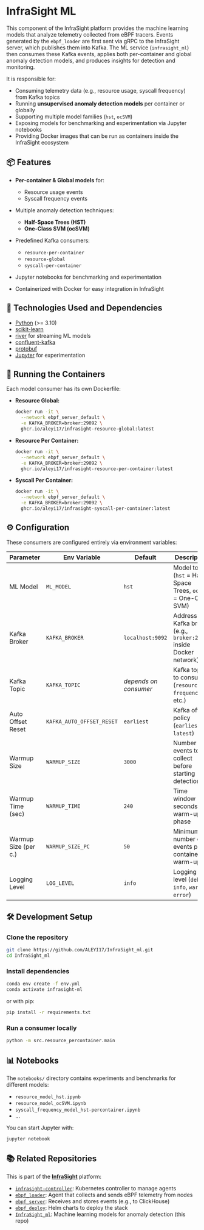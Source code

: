 

# InfraSight ML

This component of the InfraSight platform provides the machine learning models that analyze telemetry collected from eBPF tracers.
Events generated by the `ebpf_loader` are first sent via gRPC to the InfraSight server, which publishes them into Kafka. The ML service (`infrasight_ml`) then consumes these Kafka events, applies both per-container and global anomaly detection models, and produces insights for detection and monitoring.

It is responsible for:

* Consuming telemetry data (e.g., resource usage, syscall frequency) from Kafka topics
* Running **unsupervised anomaly detection models** per container or globally
* Supporting multiple model families (`hst`, `ocSVM`)
* Exposing models for benchmarking and experimentation via Jupyter notebooks
* Providing Docker images that can be run as containers inside the InfraSight ecosystem


## 📦 Features

* **Per-container & Global models** for:

  * Resource usage events
  * Syscall frequency events
* Multiple anomaly detection techniques:

  * **Half-Space Trees (HST)**
  * **One-Class SVM (ocSVM)**
* Predefined Kafka consumers:

  * `resource-per-container`
  * `resource-global`
  * `syscall-per-container`
* Jupyter notebooks for benchmarking and experimentation
* Containerized with Docker for easy integration in InfraSight



## 🧱 Technologies Used and Dependencies

* [Python](https://www.python.org/) (>= 3.10)
* [scikit-learn](https://scikit-learn.org/)
* [river](https://riverml.xyz/) for streaming ML models
* [confluent-kafka](https://github.com/confluentinc/confluent-kafka-python)
* [protobuf](https://protobuf.dev/)
* [Jupyter](https://jupyter.org/) for experimentation

## 🚀 Running the Containers

Each model consumer has its own Dockerfile:

* **Resource Global:**

  ```bash
  docker run -it \
    --network ebpf_server_default \
    -e KAFKA_BROKER=broker:29092 \
    ghcr.io/aleyi17/infrasight-resource-global:latest
  ```

* **Resource Per Container:**

  ```bash
  docker run -it \
    --network ebpf_server_default \
    -e KAFKA_BROKER=broker:29092 \
    ghcr.io/aleyi17/infrasight-resource-per-container:latest
  ```

* **Syscall Per Container:**

  ```bash
  docker run -it \
    --network ebpf_server_default \
    -e KAFKA_BROKER=broker:29092 \
    ghcr.io/aleyi17/infrasight-syscall-per-container:latest
  ```


## ⚙️ Configuration

These consumers are configured entirely via environment variables:

| Parameter            | Env Variable              | Default               | Description                                                          |
| -------------------- | ------------------------- | --------------------- | -------------------------------------------------------------------- |
| ML Model             | `ML_MODEL`                | `hst`                 | Model to use (`hst` = Half-Space Trees, `ocsvm` = One-Class SVM)     |
| Kafka Broker         | `KAFKA_BROKER`            | `localhost:9092`      | Address of Kafka broker (e.g., `broker:29092` inside Docker network) |
| Kafka Topic          | `KAFKA_TOPIC`             | *depends on consumer* | Kafka topic to consume (`resource`, `frequency`, etc.)               |
| Auto Offset Reset    | `KAFKA_AUTO_OFFSET_RESET` | `earliest`            | Kafka offset policy (`earliest` or `latest`)                         |
| Warmup Size          | `WARMUP_SIZE`             | `3000`                | Number of events to collect before starting detection                |
| Warmup Time (sec)    | `WARMUP_TIME`             | `240`                 | Time window (in seconds) for warm-up phase                           |
| Warmup Size (per c.) | `WARMUP_SIZE_PC`          | `50`                  | Minimum number of events per container for warm-up                   |
| Logging Level        | `LOG_LEVEL`               | `info`                | Logging level (`debug`, `info`, `warn`, `error`)                     |



## 🛠️ Development Setup

### Clone the repository

```bash
git clone https://github.com/ALEYI17/InfraSight_ml.git
cd InfraSight_ml
```

### Install dependencies

```bash
conda env create -f env.yml
conda activate infrasight-ml
```

or with pip:

```bash
pip install -r requirements.txt
```

### Run a consumer locally

```bash
python -m src.resource_percontainer.main
```


## 📊 Notebooks

The `notebooks/` directory contains experiments and benchmarks for different models:

* `resource_model_hst.ipynb`
* `resource_model_ocSVM.ipynb`
* `syscall_frequency_model_hst-percontainer.ipynb`
* ...

You can start Jupyter with:

```bash
jupyter notebook
```



## 📚 Related Repositories

This is part of the **[InfraSight](https://github.com/ALEYI17/InfraSight)** platform:

* [`infrasight-controller`](https://github.com/ALEYI17/infrasight-controller): Kubernetes controller to manage agents
* [`ebpf_loader`](https://github.com/ALEYI17/ebpf_loader): Agent that collects and sends eBPF telemetry from nodes
* [`ebpf_server`](https://github.com/ALEYI17/ebpf_server): Receives and stores events (e.g., to ClickHouse)
* [`ebpf_deploy`](https://github.com/ALEYI17/ebpf_deploy): Helm charts to deploy the stack
* [`InfraSight_ml`](https://github.com/ALEYI17/InfraSight_ml): Machine learning models for anomaly detection (this repo)

